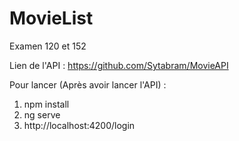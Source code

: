 # MovieList
Examen 120 et 152

Lien de l'API : https://github.com/Sytabram/MovieAPI

Pour lancer (Après avoir lancer l'API) : 

1) npm install
2) ng serve
3) http://localhost:4200/login
              
